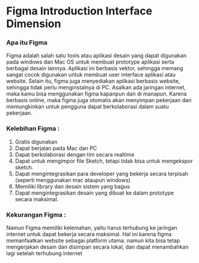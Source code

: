 # Figma Introduction Interface Dimension

### Apa itu Figma

Figma adalah salah satu tools atau aplikasi desain yang dapat digunakan pada windows dan Mac OS untuk membuat prototype aplikasi serta berbagai desain lainnya. Aplikasi ini berbasis vektor, sehingga memang sangat cocok digunakan untuk membuat user interface aplikasi atau website. Selain itu, figma juga menyediakan aplikasi berbasis website, sehingga tidak perlu menginstalnya di PC. Asalkan ada jaringan internet, maka kamu bisa menggunakan figma kapanpun dan di manapun. Karena berbasis online, maka figma juga otomatis akan menyimpan pekerjaan dan memungkinkan untuk pengguna dapat berkolaborasi dalam suatu pekerjaan.

### Kelebihan Figma :

1. Gratis digunakan
2. Dapat berjalan pada Mac dan PC
3. Dapat berkolaborasi dengan tim secara realtime
4. Dapat untuk mengimpor file Sketch, tetapi tidak bisa untuk mengekspor sketch.
5. Dapat mengintegrasikan para developer yang bekerja secara terpisah (seperti menggunakan mac ataupun windows)
6. Memiliki library dan desain sistem yang bagus
7. Dapat mengintegrasikan desain yang dibuat ke dalam prototype secara maksimal.

### Kekurangan Figma :

Namun Figma memiliki kelemahan, yaitu harus terhubung ke jaringan internet untuk dapat bekerja secara maksimal. Hal ini karena figma memanfaatkan website sebagai platform utama. namun kita bisa tetap mengerjakan desain dan disimpan secara lokal, dan dapat menambahkan lagi setelah terhubung internet
